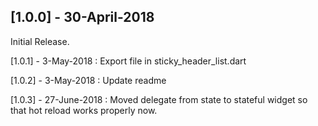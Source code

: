 ## [1.0.0] - 30-April-2018

Initial Release.

[1.0.1] - 3-May-2018 : Export file in sticky_header_list.dart

[1.0.2] - 3-May-2018 : Update readme

[1.0.3] - 27-June-2018 : Moved delegate from state to stateful widget so that hot reload works properly now.